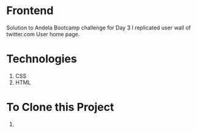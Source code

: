 # Frontend
Solution to Andela Bootcamp challenge for Day 3
I replicated user wall of twitter.com User home page.

# Technologies
1. CSS
2. HTML

# To Clone this Project
1. 
